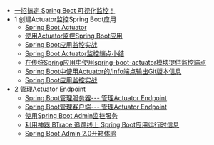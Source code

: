 * [一招搞定 Spring Boot 可视化监控！](https://mp.weixin.qq.com/s/J67gVzdoFZZZPIoXtPqsLg)
* 1 创建Actuator监控Spring Boot应用
  * [Spring Boot Actuator](https://www.yiibai.com/spring-boot/spring_boot_actuator.html)
  * [使用Actuator监控Spring Boot应用](https://mrbird.cc/Acutator-Spring-Boot.html)
  * [Spring Boot应用监控实战](https://mp.weixin.qq.com/s?__biz=MzU4ODI1MjA3NQ==&mid=2247483771&idx=1&sn=7c5f103a816c16e453e04141d7433bf9&chksm=fdded7bfcaa95ea9a5dbe81114d32c1908bf8da0b3366bfbfcbe2473445cdba73c5e2060d5f3#rd)
  * [Spring Boot Actuator监控端点小结](http://blog.didispace.com/spring-boot-actuator-1/)
  * [在传统Spring应用中使用spring-boot-actuator模块提供监控端点](http://blog.didispace.com/spring-boot-actuator-without-boot/)
  * [Spring Boot中使用Actuator的/info端点输出Git版本信息](http://blog.didispace.com/spring-boot-actuator-info-git/)
  * [Spring Boot应用监控实战](https://github.com/hansonwang99/Spring-Boot-In-Action/tree/master/springbt_admin_server)
* 2 管理Actuator Endpoint
  * [Spring Boot管理服务器--- 管理Actuator Endpoint](https://www.yiibai.com/spring-boot/spring_boot_admin_server.html)
  * [Spring Boot管理客户端--- 管理Actuator Endpoint](https://www.yiibai.com/spring-boot/spring_boot_admin_client.html)
  * [使用Spring Boot Admin监控服务](https://mrbird.cc/Spring-Boot-Admin.html)
  * [利用神器 BTrace 追踪线上 Spring Boot应用运行时信息](https://www.codesheep.cn/2019/01/17/springbt-btrace/)
  * [Spring Boot Admin 2.0开箱体验](https://github.com/hansonwang99/Spring-Boot-In-Action/tree/master/spring_boot_admin2.0_demo)

